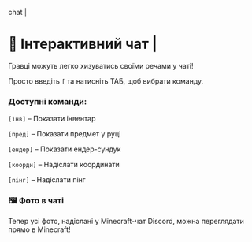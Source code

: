 chat |

# 💬 Інтерактивний чат |

Гравці можуть легко хизуватись своїми речами у чаті!

Просто введіть `[` та натисніть ТАБ, щоб вибрати команду.

### Доступні команди:

`[інв]` – Показати інвентар

`[пред]` – Показати предмет у руці

`[ендер]` – Показати ендер-сундук

`[коорди]` – Надіслати координати

`[пінг]` – Надіслати пінг

### 🖼 Фото в чаті

Тепер усі фото, надіслані у Minecraft-чат Discord, можна переглядати прямо в Minecraft!
